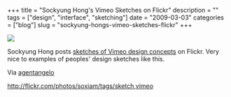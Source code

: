 +++
title = "Sockyung Hong's Vimeo Sketches on Flickr"
description = ""
tags = ["design", "interface", "sketching"]
date = "2009-03-03"
categories = ["blog"]
slug = "sockyung-hongs-vimeo-sketches-flickr"
+++



  <div class="notebook-screenshot"><a href="http://flickr.com/photos/soxiam/tags/sketch,vimeo"><img src="/media/bluga/wt49ad5765a60f5.jpg"/></a></div><p>Sockyung Hong posts <a href="http://flickr.com/photos/soxiam/tags/sketch,vimeo">sketches of Vimeo design concepts</a> on Flickr. Very nice to examples of peoples' design sketches like this.</p>
<p>Via <a href="http://twitter.com/agentangelo/statuses/1274272194">agentangelo</a></p>
    
  <a href="http://flickr.com/photos/soxiam/tags/sketch,vimeo">http://flickr.com/photos/soxiam/tags/sketch,vimeo</a>
